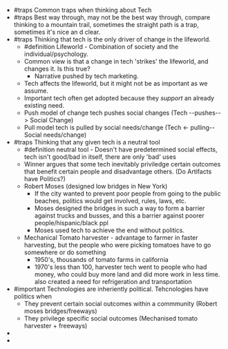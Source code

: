 - #traps Common traps when thinking about Tech
- #traps Best way through, may not be the best way through, compare thinking to a mountain trail, sometimes the straight path is a trap, sometimes it's nice an d clear.
- #traps Thinking that tech is the only driver of change in the lifeworld.
	- #definition Lifeworld - Combination of society and the individual/psychology.
	- Common view is that a change in tech 'strikes' the lifeworld, and changes it.  Is this true?
		- Narrative pushed by tech marketing.
	- Tech affects the lifeworld, but it might not be as important as we assume.
	- Important tech often get adopted because they *support* an already existing need.
	- Push model of change tech pushes social changes (Tech --pushes--> Social Change)
	- Pull model tech is pulled by social needs/change (Tech <- pulling-- Social needs/change)
- #traps Thinking that any given tech is a neutral tool
	- #definition  neutral tool - Doesn't have predetermined social effects, tech isn't good/bad in itself, there are only 'bad' uses
	- Winner argues that some  tech inevitably priviledge certain outcomes that benefit certain people and disadvantage others. (Do Artifacts have Politics?)
	- Robert Moses (designed low bridges in New York)
		- If the city wanted to prevent poor people from going to the public beaches, politics would get involved, rules, laws, etc.
		- Moses designed the bridges in such a way to form a barrier against trucks and busses, and this a barrier against poorer people/hispanic/black ppl
		- Moses used tech to achieve the end without politics.
	- Mechanical Tomato harvester - advantage to farmer in faster harvesting, but the people who were picking tomatoes have to go somewhere or do something
		- 1950's, thousands of tomato farms in california
		- 1970's less than 100, harvester tech went to people who had money, who could buy more land and did more work in less time. also created a need for refrigeration and transportation
- #important Technologies are inheriently political. Tehcnologies have politics when
	- They prevent certain social outcomes within a commmunity (Robert moses bridges/freeways)
	- They privilege specific social outcomes (Mechanised tomato harvester + freeways)
-
-